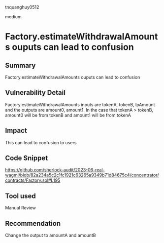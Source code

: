 tnquanghuy0512

medium

# Factory.estimateWithdrawalAmounts ouputs can lead to confusion

## Summary
Factory.estimateWithdrawalAmounts ouputs can lead to confusion 
## Vulnerability Detail
Factory.estimateWithdrawalAmounts inputs are tokenA, tokenB, lpAmount and the outputs are amount0, amount1. In the case that tokenA > tokenB, amount0 will be from tokenB and amount1 will be from tokenA
## Impact
This can lead to confusion to users
## Code Snippet
https://github.com/sherlock-audit/2023-06-real-wagmi/blob/82a234a5c2c1fc1921c63265a9349b71d84675c4/concentrator/contracts/Factory.sol#L195
## Tool used

Manual Review

## Recommendation
Change the output to amountA and amountB